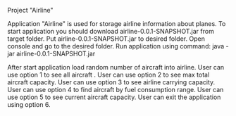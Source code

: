 Project "Airline" 

Application "Airline" is used for storage airline information about planes.
To start application you should download airline-0.0.1-SNAPSHOT.jar from target folder.
Put airline-0.0.1-SNAPSHOT.jar to desired folder.
Open console and go to the desired folder.
Run application using command:
    java -jar airline-0.0.1-SNAPSHOT.jar

After start application load random number of aircraft into airline. 
User can use option 1 to see all aircraft .
User can use option 2 to see max total aircraft capacity.
User can use option 3 to see airline carrying capacity.
User can use option 4 to find aircraft by fuel consumption range.
User can use option 5 to see current aircraft capacity.
User can exit the application using option 6.
